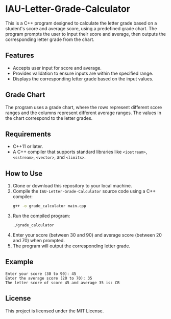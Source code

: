 # IAU-Letter-Grade-Calculator

This is a C++ program designed to calculate the letter grade based on a student's score and average score, using a predefined grade chart. The program prompts the user to input their score and average, then outputs the corresponding letter grade from the chart.

## Features

- Accepts user input for score and average.
- Provides validation to ensure inputs are within the specified range.
- Displays the corresponding letter grade based on the input values.
  
## Grade Chart

The program uses a grade chart, where the rows represent different score ranges and the columns represent different average ranges. The values in the chart correspond to the letter grades.

## Requirements

- C++11 or later.
- A C++ compiler that supports standard libraries like `<iostream>`, `<sstream>`, `<vector>`, and `<limits>`.

## How to Use

1. Clone or download this repository to your local machine.
2. Compile the `IAU-Letter-Grade-Calculator` source code using a C++ compiler:
    ```bash
    g++ -o grade_calculator main.cpp
    ```
3. Run the compiled program:
    ```bash
    ./grade_calculator
    ```
4. Enter your score (between 30 and 90) and average score (between 20 and 70) when prompted.
5. The program will output the corresponding letter grade.

## Example

```
Enter your score (30 to 90): 45
Enter the average score (20 to 70): 35
The letter score of score 45 and average 35 is: CB
```

## License

This project is licensed under the MIT License.
